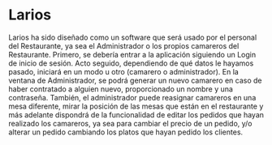 # Larios
Larios ha sido diseñado como un software que será usado por el personal del Restaurante, ya sea el Administrador o los propios camareros del Restaurante. 
Primero, se debería entrar a la aplicación siguiendo un Login de inicio de sesión. 
Acto seguido, dependiendo de qué datos le hayamos pasado, iniciará en un modo u otro (camarero o administrador). 
En la ventana de Administrador, se podrá generar un nuevo camarero en caso de haber contratado a alguien nuevo, proporcionado un nombre y una contraseña. 
También, el administrador puede reasignar camareros en una mesa diferente, mirar la posición de las mesas que están en el restaurante y 
más adelante dispondrá de la funcionalidad de editar los pedidos que hayan realizado los camareros, ya sea para cambiar el precio de un pedido, 
y/o alterar un pedido cambiando los platos que hayan pedido los clientes.
